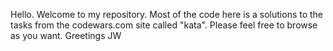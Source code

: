 Hello.
Welcome to my repository. Most of the code here is a solutions to the tasks from the codewars.com site called "kata".
Please feel free to browse as you want.
Greetings
JW
